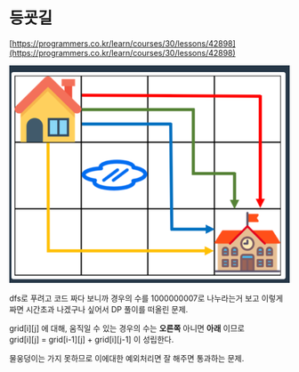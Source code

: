 # 등굣길

[https://programmers.co.kr/learn/courses/30/lessons/42898](https://programmers.co.kr/learn/courses/30/lessons/42898)

![ex](./images/ex.PNG)

dfs로 푸려고 코드 짜다 보니까 경우의 수를 1000000007로 나누라는거 보고 이렇게 짜면 시간초과 나겠구나 싶어서 DP 풀이를 떠올린 문제.

grid[i][j] 에 대해, 움직일 수 있는 경우의 수는 **오른쪽** 아니면 **아래** 이므로  
grid[i][j] = grid[i-1][j] + grid[i][j-1] 이 성립한다.

물웅덩이는 가지 못하므로 이에대한 예외처리면 잘 해주면 통과하는 문제.
